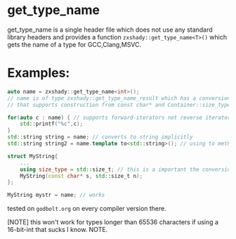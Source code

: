 # get_type_name<T>

get_type_name is a single header file which does not use any standard library headers and provides a function `zxshady::get_type_name<T>()` which 
gets the name of a type for GCC,Clang,MSVC.

# Examples:
```cpp
auto name = zxshady::get_type_name<int>(); 
// name is of type zxshady::get_type_name_result which has a conversion operator to any type
// that supports construction from const char* and Container::size_type of the type

for(auto c : name) { // supports forward-iterators not reverse iterators though
    std::printf("%c",c); 
}
std::string string = name; // converts to string implicitly
std::string string2 = name.template to<std::string>(); // using to method

struct MyString{
    ...
    using size_type = std::size_t; // this is a important the conversion functions uses this alias
    MyString(const char* s, std::size_t n);
};

MyString mystr = name; // works 

```



tested on `godbolt.org` on every compiler version there.


[NOTE] this won't work for types longer than 65536 characters if using a 16-bit-int that sucks I know.
NOTE.
